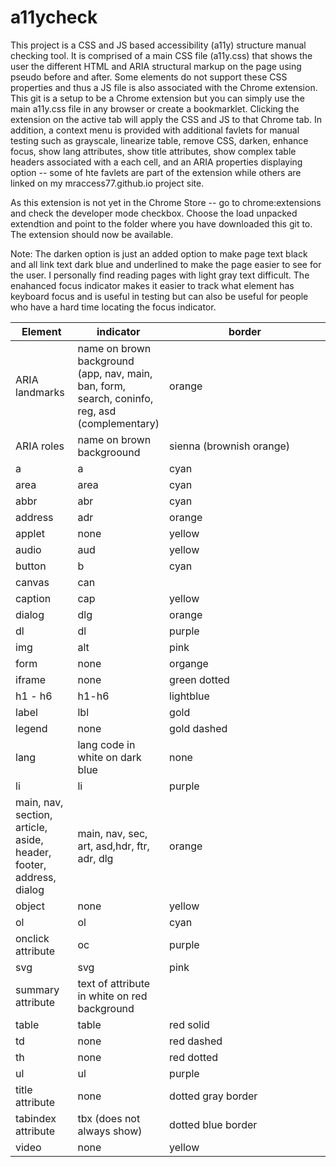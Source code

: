 # a11ycheck
This project is a CSS and JS based accessibility (a11y) structure manual checking tool.  It is comprised of a main CSS file (a11y.css) that shows the user the different HTML and ARIA structural markup on the page using pseudo before and after.  Some elements do not support these CSS properties and thus a JS file is also associated with the Chrome extension.  This git is a setup to be a Chrome extension but you can simply use the main a11y.css file in any browser or create a bookmarklet.  Clicking the extension on the active tab will apply the CSS and JS to that Chrome tab.  In addition, a context menu is provided with additional favlets for manual testing such as grayscale, linearize table, remove CSS, darken, enhance focus, show lang attributes, show title attributes, show complex table headers associated with a each cell, and an ARIA properties displaying option -- some of hte favlets are part of the extension while others are linked on my mraccess77.github.io project site.

As this extension is not yet in the Chrome Store -- go to chrome:extensions and check the developer mode checkbox.  Choose the load unpacked extendtion and point to the folder where you have downloaded this git to.  The extension should now be available.

Note: The darken option is just an added option to make page text black and all link text dark blue and underlined to make the page easier to see for the user.  I personally find reading pages with light gray text difficult.  The enahanced focus indicator makes it easier to track what element has keyboard focus and is useful in testing but can also be useful for people who have a hard time locating the focus indicator.

<table>
  <colgroup>
    <col span="1" style="width:20%;" >
    <col span="1" style="width:20%;" >
    <col span="1" style="width:60%;" >
  </colgroup>  
  <thead>
    <tr>
      <th style="width:20%;">Element</th> 
      <th>indicator</th>
      <th>border</th>
    </tr>
  </thead>
  <tbody>
<tr>
  <td>ARIA landmarks</td>
  <td>name on brown background (app, nav, main, ban, form, search, coninfo, reg, asd (complementary)</td>
  <td>orange</td>
</tr>
<tr>
  <td>ARIA roles</td>
  <td>name on brown backgroound</td>
  <td>sienna (brownish orange)</td>
</tr>
<tr>
  <td>a</td>
  <td>a</td>
  <td>cyan</td>
</tr>
<tr>
  <td>area</td>
  <td>area</td>
  <td>cyan</td>
</tr>
<tr>
  <td>abbr</td>
  <td>abr</td>
  <td>cyan</td>
</tr>
<tr>
  <td>address</td>
  <td>adr</td>
  <td>orange</td>
</tr>
<tr>
  <td>applet</td>
  <td>none</td>
  <td>yellow</td>
</tr>
<tr>
  <td>audio</td>
  <td>aud</td>
  <td>yellow</td>
</tr>
<tr>
  <td>button</td>
  <td>b</td>
  <td>cyan</td>
</tr>
<tr>
  <td>canvas</td>
  <td>can</td>
  <td><dashed pink/td>
</tr>
<tr>
  <td>caption</td>
  <td>cap</td>
  <td>yellow</td>
</tr>
<tr>
  <td>dialog</td>
  <td>dlg</td>
  <td>orange</td>
</tr>
<tr>
  <td>dl</td>
  <td>dl</td>
  <td>purple</td>
</tr>
<tr>
  <td>img</td>
  <td>alt</td>
  <td>pink</td>
</tr>
<tr>
  <td>form</td>
  <td>none</td>
  <td>organge</td>
</tr>
<tr>
  <td>iframe</td>
  <td>none</td>
  <Td>green dotted</td>
</tr>
<tr>
  <td>h1 - h6</td>
  <td>h1-h6</td>
  <td>lightblue</td>
</tr>
<tr>
  <td>label</td>
  <Td>lbl</td>
  <td>gold</td>
</tr>
<tr>
  <td>legend</td>
  <Td>none</td>
  <td>gold dashed</td>
</tr>
<tr>
  <td>lang</td>
  <td>lang code in white on dark blue</td>
  <td>none</td>
</tr>
<tr>
  <td>li</td>
  <td>li</td>
  <td>purple</td>
</tr>
<tr>
  <td>main, nav, section, article, aside, 
  header, footer, address, dialog</td>
  <td>main, nav, sec, art, asd,hdr, ftr, adr, dlg</td>
  <td>orange</td>
</tr>
<tr>
  <td>object</td>
  <td>none</td>
  <td>yellow</td>
</tr>
<tr>
  <td>ol</td>
  <td>ol</td>
  <Td>cyan</td>
</tr>
<tr>
  <td>onclick attribute</td>
  <td>oc</td>
  <Td>purple</td>
</tr>

<tr>
  <td>svg</td>
  <td>svg</td>
  <td>pink</td>
</tr>
<tr>
  <td>summary attribute</td>
  <td>text of attribute in white on red background</td>
  <td></td>
</tr>
<tr>
  <td>table</td>
  <td>table</td>
  <td>red solid</td>
</tr>
<tr>
  <td>td</td>
  <td>none</td>
  <td>red dashed</td>
</tr>
<tr>
  <td>th</td>
  <td>none</td>
  <td>red dotted</td>
</tr>
<tr>
  <td>ul</td>
  <td>ul</td>
  <Td>purple</td>
</tr>
<tr>
  <td>title attribute</td>
  <td>none</td>
  <td>dotted gray border</td>
</tr>
<tr>
  <td>tabindex attribute</td>
  <td>tbx (does not always show)</td>
  <td>dotted blue border</td>
</tr>
  <Td>video</td>
  <td>none</td>
  <td>yellow</td>
</tr>
</tbody>
</table>


